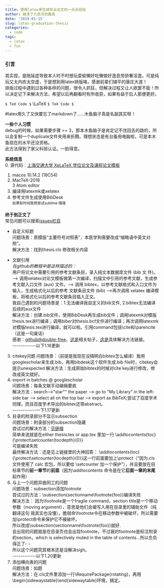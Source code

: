 ```yaml
---
title: 使用latex来生成毕业论文的一点点经验
author: 崩溃了几百次的嘉奕
date: '2019-01-15'
slug: latex-graduation-thesis
categories:
  - code
tags:
  - latex
  - fun
---
```

### **引言**  
其实捏，是拖延症导致本人时不时想玩耍偷懒好吃懒做好逸恶劳骄奢淫逸，可是纯玩又太内疚太空虚，于是想到用latex排版咯，感谢前辈们铺平的康庄大道！  
排版过程中遇到过各种各样的问题，很令人抓狂，但解决过程又让人欲罢不能！所以决定记下来解决方法，希望以后再翻看时有所收获，如果有益于后人那便更好。  

`$ TeX Code $`
\LaTeX
`$ TeX Code $`

\#latex用久了又快要忘了markdown了……木鱼脑子真是名副其实呀！  

**一些个人习惯**  
debug的时候，如果需要步骤 >= 3，那本木鱼脑子是肯定记不住回去的路的，所以会复制一个duplicate文件夹用来折腾。理想状态是有台备用电脑啦，可是本木鱼现在的水平还没资格。  
此方法得到了家父科班认证。一脸得意。  

**系统信息**  
0. 源代码：[上海交通大学 XeLaTeX 学位论文及课程论文模板](https://github.com/sjtug/SJTUThesis)  
1. macos 10.14.2 (18C54)  
2. MacTeX-2018  
3 Atom editor  
4. 编译用latexmk或xelatex    
5. 参考文件生成使用BibDesk  
<sup>如果有时间我想尝试sublime 嘻嘻

**终于到正文了**  
常见问题可以搜索[issues栏目](https://github.com/sjtug/SJTUThesis/issues?utf8=✓&q=参考文献)  

* 自定义标题  
问题场景：原模版“主要符号对照表”，本医学狗需要改成“缩略语中英文对照”。  
解决方法：找到thesis.cls 修改相关内容

* 文献引用  
  _在github的教程中是这样描述的：_  
用户将论文中需要引用的参考文献条目，录入纯文本数据库文件 (bib 文
件)。 --> 调用xelatex对论文模板做第一次编译，扫描文中引用的参考文献，生成参
考文献入口文件 (aux) 文件。--> 调用 bibtex，以参考文献格式和入口文件为输入，生成格式化以后的参考
文献条目文件 (bib) -->再次调用 xelatex 编译模板，将格式化以后的参考文献条目插入正文。   
我自己遇到的问题场景是：1.无法编译我自定义的bib文件, 2.bibtex无法编译后续的aux文件  
解决方法：创建.bib文件，使用BibDesk再生成bib文件；调用latexmk对模版thesis.tex进行编译；调用*biber*对thesis.bcf文件进行编译；再次调用latexmk对模版tesis.tex进行编译，就可以啦。引用command包括\cite和\parencite（这是一句废话）  
感谢：[github@double-free](https://github.com/double-free)，[这是](https://github.com/sjtug/SJTUThesis/issues/204)相关帖子，[这是](https://www.jianshu.com/p/50464c7c5ffe)具体解决方法链接。  
------------以下1.16更新  
3. citekey问题
问题场景：（前提是我现在没搞明白bibtex怎么编译）我用googlescholar来生成.bib，再用bibdesk这个软件生成.bib file时，citekey会提示unexpected
解决方法：生成原始bibtex的时候对cite key进行修改，修改成英文就好。  
4. export in batches @ googlescholar  
问题场景：每条文献手动编辑要疯  
解决方法：search-->"star"" the paper --> go to "My Library" in the left-side bar --> select all on the top bar --> export as BibTeX;尝试了百度学术同理，而且百度学术导出的bibtex还带abstract。  
------------一下1.17更新
5. 目录的附录部分不显示subsection  
问题场景：附录部分的subsection隐藏  
尝试过的解决方法：[见链接](https://github.com/sjtug/SJTUThesis/issues/403)  
简单来说就是在either thesis.tex or app.tex 里加一行 \addtocontents{toc}{\protect\setcounter{tocdepth}{0}}  
可是编译失败  
最终解决方法：还是见上链接里的大神回答： \addtocontents{toc}{\protect\setcounter{tocdepth}{0}}这一行前面要加上\protect（“因为.cls文件使用了 calc 宏包，所以要给 \setcounter 加一个保护”），并且要放在目标章节的**前一章节**的**前面**（因为\addtocontents 命令是在它**后面一章的末尾**起作用）  
6. 与上一个问题异曲同工的问题  
问题场景：subsection添加footnote  
尝试过的方法：\subsection{sectionname\footnote{foo}}编译失败  
解决方法： 因为\footnote是一个fragile command，section title是一个移动参数（moving argument），意思是他们会被写入用在目录里的辅助文件（纯翻译这句 我其实也没懂）。脆弱命\footnote令在移动参数中被破坏，所以需要加\protect命令来保护它不被破坏。  
所以改成\subsection{sectionname\footnote{foo}}就好.  
会出现的问题就是在目录页也会出现footnote，不过我的footnote是标注附录的section，which is selectively muted in the table of contents...所以负负得正了- -   
所以这个问题究其根本还是没解决sigh。  
------------以下1.20更新  
7. 添加横向表的问题  
问题场景：如题  
解决方法：在.cls文件里添加一行\RequirePackage{rotating}，再用\begin{sidewaystable}\end{sidewaytable}环境，搞定。
